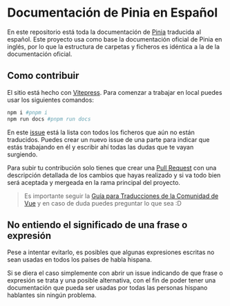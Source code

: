 # Documentación de Pinia en Español

En este repositorio está toda la documentación de [Pinia](https://github.com/vuejs/pinia) traducida al español. Este proyecto usa como base la documentación oficial de Pinia en inglés, por lo que la estructura de carpetas y ficheros es idéntica a la de la documentación oficial.

## Como contribuir

El sitio está hecho con [Vitepress](https://github.com/vuejs/vitepress). Para comenzar a trabajar en local puedes usar los siguientes comandos:

```bash
npm i #pnpm i
npm run docs #pnpm run docs
```

En este [issue](https://github.com/raulwwq0/pinia-spanish-docs/issues/1) está la lista con todos los ficheros que aún no están traducidos. Puedes crear un nuevo issue de una parte para indicar que estás trabajando en él y escribir ahí todas las dudas que te vayan surgiendo.

Para subir tu contribución solo tienes que crear una [Pull Request](https://github.com/raulwwq0/pinia-spanish-docs/pulls) con una descripción detallada de los cambios que hayas realizado y si va todo bien será aceptada y mergeada en la rama principal del proyecto.

> Es importante seguir la [Guía para Traducciones de la Comunidad de Vue](https://github.com/vuejs-translations/guidelines/blob/main/README.md) y en caso de duda puedes preguntar lo que sea :D

## No entiendo el significado de una frase o expresión

Pese a intentar evitarlo, es posibles que algunas expresiones escritas no sean usadas en todos los países de habla hispana. 

Si se diera el caso simplemente con abrir un issue indicando de que frase o expresión se trata y una posible alternativa, con el fin de poder tener una documentación que pueda ser usadas por todas las personas hispano hablantes sin ningún problema.

